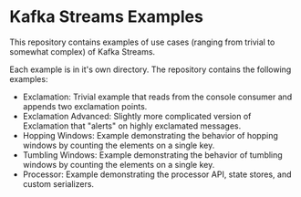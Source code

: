 # Kafka Streams Examples

This repository contains examples of use cases (ranging from trivial to somewhat complex) of Kafka Streams.

Each example is in it's own directory.
The repository contains the following examples:

* Exclamation: Trivial example that reads from the console consumer and appends two exclamation points.
* Exclamation Advanced: Slightly more complicated version of Exclamation that "alerts" on highly exclamated messages.
* Hopping Windows: Example demonstrating the behavior of hopping windows by counting the elements on a single key.
* Tumbling Windows: Example demonstrating the behavior of tumbling windows by counting the elements on a single key.
* Processor: Example demonstrating the processor API, state stores, and custom serializers.
